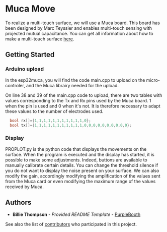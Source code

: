# Muca Move

To realize a multi-touch surface, we will use a Muca board.
This board has been designed by Marc Teyssier and enables multi-touch sensing with projected mutual capacitance.
You can get all information about how to make a multi-touch surface [here](https://dvic.devinci.fr/tutorial/how-to-make-a-multitouch-surface/edit).

## Getting Started

### Arduino upload 

In the esp32muca, you will find the code main.cpp to upload on the micro-controler, and the Muca librairy needed for the upload.  

On line 38 and 39 of the main.cpp code to upload, there are two tables with values corresponding to the Tx and Rx pins used by the Muca board.
1 when the pin is used and 0 when it's not. It is therefore necessary to adapt these values to the number of electrodes used.  
```c++
  bool rx[]={1,1,1,1,1,1,1,1,1,1,1,0};
  bool tx[]={1,1,1,1,1,1,1,1,1,1,1,0,0,0,0,0,0,0,0,0,0};
```
### Display

PROPLOT.py is the python code that displays the movements on the surface. 
When the program is executed and the display has started, it is possible to make some adjustments. Indeed, buttons are available to manually calibrate certain details. You can change the threshold silence if you do not want to display the noise present on your surface. We can also modify the gain, accordingly modifying the amplification of the values sent from the Muca card or even modifying the maximum range of the values received by Muca.


## Authors

  - **Billie Thompson** - *Provided README Template* -
    [PurpleBooth](https://github.com/PurpleBooth)

See also the list of
[contributors](https://github.com/PurpleBooth/a-good-readme-template/contributors)
who participated in this project.
